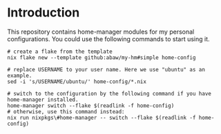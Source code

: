 # Introduction

This repository contains home-manager modules for my personal configurations.
You could use the following commands to start using it.

``` shell
# create a flake from the template
nix flake new --template github:abaw/my-hm#simple home-config

# replace USERNAME to your user name. Here we use "ubuntu" as an example.
sed -i 's/USERNAME/ubuntu/' home-config/*.nix 

# switch to the configuration by the following command if you have home-manager installed.
home-manager switch --flake $(readlink -f home-config)
# otherwise, use this command instead:
nix run nixpkgs\#home-manager -- switch --flake $(readlink -f home-config)
```

